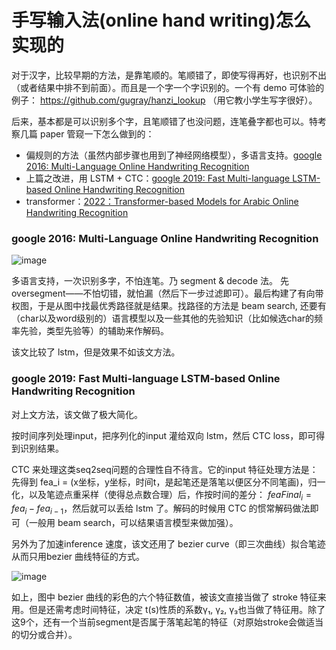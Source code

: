 # 手写输入法(online hand writing)怎么实现的

对于汉字，比较早期的方法，是靠笔顺的。笔顺错了，即使写得再好，也识别不出（或者结果中排不到前面）。而且是一个字一个字识别的。一个有 demo 可体验的例子： https://github.com/gugray/hanzi_lookup （用它教小学生写字很好）。

后来，基本都是可以识别多个字，且笔顺错了也没问题，连笔叠字都也可以。特考察几篇 paper 管窥一下怎么做到的：
- 偏规则的方法（虽然内部步骤也用到了神经网络模型），多语言支持。[google 2016: Multi-Language Online Handwriting Recognition](https://ieeexplore.ieee.org/stamp/stamp.jsp?tp=&arnumber=7478642)
- 上篇之改进，用 LSTM + CTC：[google 2019: Fast Multi-language LSTM-based Online Handwriting Recognition](https://arxiv.org/pdf/1902.10525)
- transformer：[2022：Transformer-based Models for Arabic Online Handwriting Recognition](https://thesai.org/Downloads/Volume13No5/Paper_102-Transformer_based_Models_for_Arabic_Online_Handwriting.pdf)

### google 2016: Multi-Language Online Handwriting Recognition

![image](https://github.com/user-attachments/assets/66c69b67-48fd-489c-8bd5-8e8a5ba85c3d)

多语言支持，一次识别多字，不怕连笔。乃 segment & decode 法。 先oversegment——不怕切错，就怕漏（然后下一步过滤即可）。最后构建了有向带权图，于是从图中找最优秀路径就是结果。找路径的方法是 beam search, 还要有（char以及word级别的）语言模型以及一些其他的先验知识（比如候选char的频率先验，类型先验等）的辅助来作解码。

该文比较了 lstm，但是效果不如该文方法。

### google 2019: Fast Multi-language LSTM-based Online Handwriting Recognition

对上文方法，该文做了极大简化。

按时间序列处理input，把序列化的input 灌给双向 lstm，然后 CTC loss，即可得到识别结果。

CTC 来处理这类seq2seq问题的合理性自不待言。它的input 特征处理方法是：先得到 fea_i = (x坐标，y坐标，时间t，是起笔还是落笔以便区分不同笔画)，归一化，以及笔迹点重采样（使得总点数合理）后，作按时间的差分： $feaFinal_i = fea_i - fea_{i-1}$，然后就可以丢给 lstm 了。解码的时候用 CTC 的惯常解码做法即可（一般用 beam search，可以结果语言模型来做加强）。

另外为了加速inference 速度，该文还用了 bezier curve（即三次曲线）拟合笔迹从而只用bezier 曲线特征的方式。

![image](https://github.com/user-attachments/assets/4f20486e-5775-496e-9c1c-3d27814621fe)

如上，图中 bezier 曲线的彩色的六个特征数值，被该文直接当做了 stroke 特征来用。但是还需考虑时间特征，决定 t(s)性质的系数γ₁, γ₂, γ₃也当做了特征用。除了这9个，还有一个当前segment是否属于落笔起笔的特征（对原始stroke会做适当的切分或合并）。

